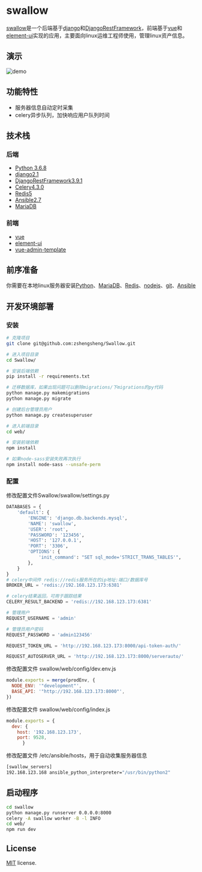 # swallow

[swallow](https://github.com/zshengsheng/Swallow)是一个后端基于[django](https://github.com/django/django)和[DjangoRestFramework](https://github.com/encode/django-rest-framework)，前端基于[vue](https://github.com/vuejs/vue)和[element-ui](https://github.com/ElemeFE/element)实现的应用，主要面向linux运维工程师使用，管理linux资产信息。

## 演示

![demo](https://github.com/zshengsheng/JiaJun.zz.github.io/blob/master/images/Swallow/demo.gif)

## 功能特性

  - 服务器信息自动定时采集
  - celery异步队列，加快响应用户队列时间

## 技术栈

### 后端
  - [Python 3.6.8](https://www.python.org/)
  - [django2.1](https://github.com/django/django)
  - [DjangoRestFramework3.9.1](https://github.com/encode/django-rest-framework)
  - [Celery4.3.0](https://github.com/celery/celery)
  - [Redis5](https://github.com/antirez/redis)
  - [Ansible2.7](https://github.com/ansible/ansible)
  - [MariaDB](https://mariadb.org/)
### 前端
  - [vue](https://github.com/vuejs/vue)
  - [element-ui](https://github.com/ElemeFE/element)
  - [vue-admin-template](https://github.com/PanJiaChen/vue-admin-template)

## 前序准备

你需要在本地linux服务器安装[Python](https://www.python.org/)、[MariaDB](https://mariadb.org/)、[Redis](https://github.com/antirez/redis)、[nodejs](https://github.com/nodejs/node)、[git](https://git-scm.com/)、[Ansible](https://github.com/ansible/ansible)

## 开发环境部署

### 安装
```bash
# 克隆项目
git clone git@github.com:zshengsheng/Swallow.git

# 进入项目目录
cd Swallow/

# 安装后端依赖
pip install -r requirements.txt

# 迁移数据库，如果出现问题可以删除migrations/下migrations的py代码
python manage.py makemigrations
python manage.py migrate

# 创建后台管理员用户
python manage.py createsuperuser

# 进入前端目录
cd web/

# 安装前端依赖
npm install

# 如果node-sass安装失败再次执行
npm install node-sass --unsafe-perm
```

### 配置
修改配置文件Swallow/swallow/settings.py
```python
DATABASES = {
    'default': {
        'ENGINE': 'django.db.backends.mysql',
        'NAME': 'swallow',
        'USER': 'root',
        'PASSWORD': '123456',
        'HOST': '127.0.0.1',
        'PORT': '3306',
        'OPTIONS': {
            'init_command': "SET sql_mode='STRICT_TRANS_TABLES'",
        },
    }
}
# celery中间件 redis://redis服务所在的ip地址:端口/数据库号
BROKER_URL = 'redis://192.168.123.173:6381'

# celery结果返回，可用于跟踪结果
CELERY_RESULT_BACKEND = 'redis://192.168.123.173:6381'

# 管理用户
REQUEST_USERNAME = 'admin'

# 管理员用户密码
REQUEST_PASSWORD = 'admin123456'

REQUEST_TOKEN_URL = 'http://192.168.123.173:8000/api-token-auth/'

REQUEST_AUTOSERVER_URL = 'http://192.168.123.173:8000/serverauto/'

```

修改配置文件 swallow/web/config/dev.env.js 
```js
module.exports = merge(prodEnv, {
  NODE_ENV: '"development"',
  BASE_API: '"http://192.168.123.173:8000"',
})
```

修改配置文件 swallow/web/config/index.js
```js
module.exports = {
  dev: {
    host: '192.168.123.173',
    port: 9528,
      }
```

修改配置文件 /etc/ansible/hosts，用于自动收集服务器信息
```bash
[swallow_servers]
192.168.123.168 ansible_python_interpreter="/usr/bin/python2"
```

## 启动程序

```bash
cd swallow
python manage.py runserver 0.0.0.0:8000
celery -A swallow worker -B -l INFO
cd web/
npm run dev
```

## License

[MIT](https://github.com/JiajunZz/swallow/blob/master/LICENSE) license.
